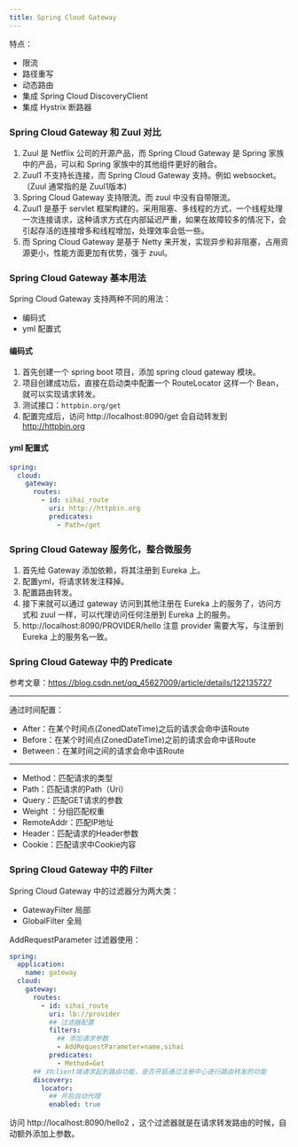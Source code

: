 ```yaml
---
title: Spring Cloud Gateway
---
```


特点：
- 限流
- 路径重写
- 动态路由
- 集成 Spring Cloud DiscoveryClient
- 集成 Hystrix 断路器

### Spring Cloud Gateway 和 Zuul 对比
1. Zuul 是 Netflix 公司的开源产品，而 Spring Cloud Gateway 是 Spring 家族中的产品，可以和 Spring 家族中的其他组件更好的融合。
2. Zuul1 不支持长连接，而 Spring Cloud Gateway 支持。例如 websocket。（Zuul 通常指的是 Zuul1版本)
3. Spring Cloud Gateway 支持限流。而 zuul 中没有自带限流。
4. Zuul1 是基于 servlet 框架构建的，采用阻塞、多线程的方式，一个线程处理一次连接请求，这种请求方式在内部延迟严重，如果在故障较多的情况下，会引起存活的连接增多和线程增加，处理效率会低一些。
5. 而 Spring Cloud Gateway 是基于 Netty 来开发，实现异步和非阻塞，占用资源更小，性能方面更加有优势，强于 zuul。

### Spring Cloud Gateway 基本用法
Spring Cloud Gateway 支持两种不同的用法：
- 编码式
- yml 配置式

#### 编码式
1. 首先创建一个 spring boot 项目，添加 spring cloud gateway 模块。
2. 项目创建成功后，直接在启动类中配置一个 RouteLocator 这样一个 Bean，就可以实现请求转发。
3. 测试接口：`httpbin.org/get`
4. 配置完成后，访问 http://localhost:8090/get 会自动转发到 http://httpbin.org

#### yml 配置式
```yml
spring:
  cloud:
    gateway:
      routes:
        - id: sihai_route
          uri: http://httpbin.org
          predicates:
            - Path=/get
```

### Spring Cloud Gateway 服务化，整合微服务
1. 首先给 Gateway 添加依赖，将其注册到 Eureka 上。
2. 配置yml，将请求转发注释掉。
3. 配置路由转发。
4. 接下来就可以通过 gateway 访问到其他注册在 Eureka 上的服务了，访问方式和 zuul 一样，可以代理访问任何注册到 Eureka 上的服务。
5. http://localhost:8090/PROVIDER/hello 注意 provider 需要大写，与注册到 Eureka 上的服务名一致。

### Spring Cloud Gateway 中的 Predicate
参考文章：https://blog.csdn.net/qq_45627009/article/details/122135727
<hr/>
通过时间配置：

- After：在某个时间点(ZonedDateTime)之后的请求会命中该Route
- Before：在某个时间点(ZonedDateTime)之前的请求会命中该Route
- Between：在某时间之间的请求会命中该Route
<hr/>

- Method：匹配请求的类型
- Path：匹配请求的Path（Uri）
- Query：匹配GET请求的参数
- Weight ：分组匹配权重
- RemoteAddr：匹配IP地址
- Header：匹配请求的Header参数
- Cookie：匹配请求中Cookie内容

### Spring Cloud Gateway 中的 Filter
Spring Cloud Gateway 中的过滤器分为两大类：
- GatewayFilter 局部
- GlobalFilter 全局

AddRequestParameter 过滤器使用：
```yml
spring:
  application:
    name: gateway
  cloud:
    gateway:
      routes:
        - id: sihai_route
          uri: lb://provider
          ## 过滤器配置
          filters:
            ## 添加请求参数
            - AddRequestParameter=name,sihai
          predicates:
            - Method=Get
      ## 对client端请求起到路由功能，是否开启通过注册中心进行路由转发的功能
      discovery:
        locator:
          ## 开启自动代理
          enabled: true
```
访问 http://localhost:8090/hello2 ，这个过滤器就是在请求转发路由的时候，自动额外添加上参数。